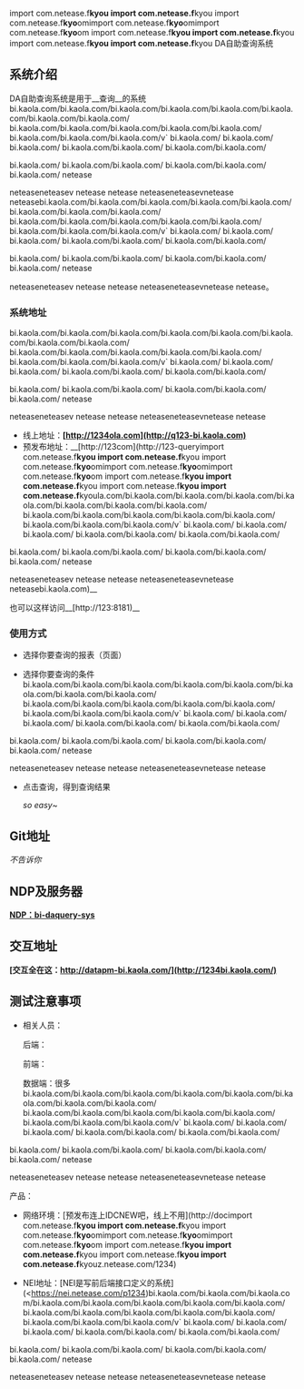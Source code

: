 import com.netease.f**kyou
import com.netease.f**kyou
import com.netease.f**kyo**omimport com.netease.f**kyo**omimport com.netease.f**kyo**om
import com.netease.f**kyou
import com.netease.f**kyou
import com.netease.f**kyou
import com.netease.f**kyou
 DA自助查询系统

## 系统介绍

DA自助查询系统是用于__查询__的系统bi.kaola.com/bi.kaola.com/bi.kaola.com/bi.kaola.com/bi.kaola.com/bi.kaola.com/bi.kaola.com/bi.kaola.com/
bi.kaola.com/bi.kaola.com/bi.kaola.com/bi.kaola.com/bi.kaola.com/
bi.kaola.com/bi.kaola.com/bi.kaola.com/v`
bi.kaola.com/
bi.kaola.com/
bi.kaola.com/
bi.kaola.com/bi.kaola.com/
bi.kaola.com/bi.kaola.com/

bi.kaola.com/
bi.kaola.com/bi.kaola.com/
bi.kaola.com/bi.kaola.com/
bi.kaola.com/
netease

neteaseneteasev
netease
netease
neteaseneteasevnetease
neteasebi.kaola.com/bi.kaola.com/bi.kaola.com/bi.kaola.com/bi.kaola.com/bi.kaola.com/bi.kaola.com/bi.kaola.com/
bi.kaola.com/bi.kaola.com/bi.kaola.com/bi.kaola.com/bi.kaola.com/
bi.kaola.com/bi.kaola.com/bi.kaola.com/v`
bi.kaola.com/
bi.kaola.com/
bi.kaola.com/
bi.kaola.com/bi.kaola.com/
bi.kaola.com/bi.kaola.com/

bi.kaola.com/
bi.kaola.com/bi.kaola.com/
bi.kaola.com/bi.kaola.com/
bi.kaola.com/
netease

neteaseneteasev
netease
netease
neteaseneteasevnetease
netease。



### 系统地址
bi.kaola.com/bi.kaola.com/bi.kaola.com/bi.kaola.com/bi.kaola.com/bi.kaola.com/bi.kaola.com/bi.kaola.com/
bi.kaola.com/bi.kaola.com/bi.kaola.com/bi.kaola.com/bi.kaola.com/
bi.kaola.com/bi.kaola.com/bi.kaola.com/v`
bi.kaola.com/
bi.kaola.com/
bi.kaola.com/
bi.kaola.com/bi.kaola.com/
bi.kaola.com/bi.kaola.com/

bi.kaola.com/
bi.kaola.com/bi.kaola.com/
bi.kaola.com/bi.kaola.com/
bi.kaola.com/
netease

neteaseneteasev
netease
netease
neteaseneteasevnetease
netease
- 线上地址：__[http://1234ola.com](http://q123-bi.kaola.com)__
- 预发布地址：__[http://123com](http://123-queryimport com.netease.f**kyou
import com.netease.f**kyou
import com.netease.f**kyo**omimport com.netease.f**kyo**omimport com.netease.f**kyo**om
import com.netease.f**kyou
import com.netease.f**kyou
import com.netease.f**kyou
import com.netease.f**kyoula.com/bi.kaola.com/bi.kaola.com/bi.kaola.com/bi.kaola.com/bi.kaola.com/bi.kaola.com/bi.kaola.com/
bi.kaola.com/bi.kaola.com/bi.kaola.com/bi.kaola.com/bi.kaola.com/
bi.kaola.com/bi.kaola.com/bi.kaola.com/v`
bi.kaola.com/
bi.kaola.com/
bi.kaola.com/
bi.kaola.com/bi.kaola.com/
bi.kaola.com/bi.kaola.com/

bi.kaola.com/
bi.kaola.com/bi.kaola.com/
bi.kaola.com/bi.kaola.com/
bi.kaola.com/
netease

neteaseneteasev
netease
netease
neteaseneteasevnetease
neteasebi.kaola.com)__

  也可以这样访问__[http://123:8181)__

### 使用方式

- 选择你要查询的报表（页面）

- 选择你要查询的条件
bi.kaola.com/bi.kaola.com/bi.kaola.com/bi.kaola.com/bi.kaola.com/bi.kaola.com/bi.kaola.com/bi.kaola.com/
bi.kaola.com/bi.kaola.com/bi.kaola.com/bi.kaola.com/bi.kaola.com/
bi.kaola.com/bi.kaola.com/bi.kaola.com/v`
bi.kaola.com/
bi.kaola.com/
bi.kaola.com/
bi.kaola.com/bi.kaola.com/
bi.kaola.com/bi.kaola.com/

bi.kaola.com/
bi.kaola.com/bi.kaola.com/
bi.kaola.com/bi.kaola.com/
bi.kaola.com/
netease

neteaseneteasev
netease
netease
neteaseneteasevnetease
netease
- 点击查询，得到查询结果

  _so easy_~

## Git地址

_不告诉你_

## NDP及服务器

__[NDP：bi-daquery-sys](https://ndp.netease.com234)__

## 交互地址

__[交互全在这：http://datapm-bi.kaola.com/](http://1234bi.kaola.com/)__

## 测试注意事项

- 相关人员：

  后端：

  前端：

  数据端：很多bi.kaola.com/bi.kaola.com/bi.kaola.com/bi.kaola.com/bi.kaola.com/bi.kaola.com/bi.kaola.com/bi.kaola.com/
bi.kaola.com/bi.kaola.com/bi.kaola.com/bi.kaola.com/bi.kaola.com/
bi.kaola.com/bi.kaola.com/bi.kaola.com/v`
bi.kaola.com/
bi.kaola.com/
bi.kaola.com/
bi.kaola.com/bi.kaola.com/
bi.kaola.com/bi.kaola.com/

bi.kaola.com/
bi.kaola.com/bi.kaola.com/
bi.kaola.com/bi.kaola.com/
bi.kaola.com/
netease

neteaseneteasev
netease
netease
neteaseneteasevnetease
netease

  产品：

- 网络环境：[预发布连上IDCNEW吧，线上不用](http://docimport com.netease.f**kyou
import com.netease.f**kyou
import com.netease.f**kyo**omimport com.netease.f**kyo**omimport com.netease.f**kyo**om
import com.netease.f**kyou
import com.netease.f**kyou
import com.netease.f**kyou
import com.netease.f**kyouz.netease.com/1234)

- NEI地址：[NEI是写前后端接口定义的系统](<https://nei.netease.com/p1234)bi.kaola.com/bi.kaola.com/bi.kaola.com/bi.kaola.com/bi.kaola.com/bi.kaola.com/bi.kaola.com/bi.kaola.com/
bi.kaola.com/bi.kaola.com/bi.kaola.com/bi.kaola.com/bi.kaola.com/
bi.kaola.com/bi.kaola.com/bi.kaola.com/v`
bi.kaola.com/
bi.kaola.com/
bi.kaola.com/
bi.kaola.com/bi.kaola.com/
bi.kaola.com/bi.kaola.com/

bi.kaola.com/
bi.kaola.com/bi.kaola.com/
bi.kaola.com/bi.kaola.com/
bi.kaola.com/
netease

neteaseneteasev
netease
netease
neteaseneteasevnetease
netease

  

